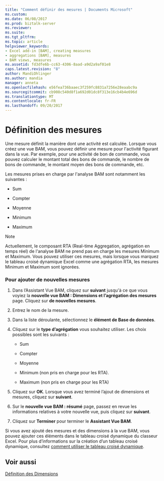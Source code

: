 ```yaml
---
title: "Comment définir des mesures | Documents Microsoft"
ms.custom: 
ms.date: 06/08/2017
ms.prod: biztalk-server
ms.reviewer: 
ms.suite: 
ms.tgt_pltfrm: 
ms.topic: article
helpviewer_keywords:
- Excel add-in [BAM], creating measures
- aggregations [BAM], measures
- BAM views, measures
ms.assetid: fd3dfe6b-cc63-4306-8aad-a9d2a9af01e8
caps.latest.revision: "8"
author: MandiOhlinger
ms.author: mandia
manager: anneta
ms.openlocfilehash: e56fea736baaec3f259fc8831a7256e28eaabc9a
ms.sourcegitcommit: cb908c540d8f1a692d01dc8f313e16cb4b4e696d
ms.translationtype: MT
ms.contentlocale: fr-FR
ms.lasthandoff: 09/20/2017
---
```

# <a name="how-to-define-measures"></a>Définition des mesures
Une mesure définit la manière dont une activité est calculée. Lorsque vous créez une vue BAM, vous pouvez définir une mesure pour l'activité figurant dans la vue. Par exemple, pour une activité de bon de commande, vous pouvez calculer le montant total des bons de commande, le nombre de bons de commande, le montant moyen des bons de commande, etc.  
  
 Les mesures prises en charge par l'analyse BAM sont notamment les suivantes :  
  
-   Sum  
  
-   Compter  
  
-   Moyenne  
  
-   Minimum  
  
-   Maximum  
  
> [!NOTE]
>  Actuellement, le composant RTA (Real-time Aggregation, agrégation en temps réel) de l'analyse BAM ne prend pas en charge les mesures Minimum et Maximum. Vous pouvez utiliser ces mesures, mais lorsque vous marquez le tableau croisé dynamique Excel comme une agrégation RTA, les mesures Minimum et Maximum sont ignorées.  
  
### <a name="to-add-new-measures"></a>Pour ajouter de nouvelles mesures  
  
1.  Dans l’Assistant Vue BAM, cliquez sur **suivant** jusqu'à ce que vous voyiez la **nouvelle vue BAM : Dimensions et l’agrégation des mesures** page. Cliquez sur **de nouvelles mesures**.  
  
2.  Entrez le nom de la mesure.  
  
3.  Dans la liste déroulante, sélectionnez le **élément de Base de données**.  
  
4.  Cliquez sur le **type d’agrégation** vous souhaitez utiliser. Les choix possibles sont les suivants :  
  
    -   Sum  
  
    -   Compter  
  
    -   Moyenne  
  
    -   Minimum (non pris en charge pour les RTA).  
  
    -   Maximum (non pris en charge pour les RTA)  
  
5.  Cliquez sur **OK**. Lorsque vous avez terminé l’ajout de dimensions et mesures, cliquez sur **suivant**.  
  
6.  Sur le **nouvelle vue BAM : résumé** page, passez en revue les informations relatives à votre nouvelle vue, puis cliquez sur **suivant**.  
  
7.  Cliquez sur **Terminer** pour terminer le **Assistant Vue BAM**.  
  
 Si vous avez ajouté des mesures et des dimensions à la vue BAM, vous pouvez ajouter ces éléments dans le tableau croisé dynamique du classeur Excel. Pour plus d’informations sur la création d’un tableau croisé dynamique, consultez [comment utiliser le tableau croisé dynamique](../core/how-to-use-the-pivottable.md).  
  
## <a name="see-also"></a>Voir aussi  
 [Définition des Dimensions](../core/defining-dimensions.md)